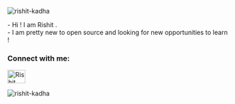 <p align="left"> <img src="https://komarev.com/ghpvc/?username=rishit-kadha&label=Profile%20views&color=58d68d&style=flat" alt="rishit-kadha" /> </p>
-  Hi ! I am Rishit .<br>
-  I am pretty new to open source and looking for new opportunities to learn !<br>
<h3 align="left">Connect with me:</h3>
<p align="left">
<a href="https://linkedin.com/in/Rishit Kadha" target="blank"><img align="center" src="https://raw.githubusercontent.com/rahuldkjain/github-profile-readme-generator/master/src/images/icons/Social/linked-in-alt.svg" alt="Rishit Kadha" height="30" width="40" /></a>
</p>
<p><img align="center" src="https://github-readme-streak-stats.herokuapp.com/?user=rishit-kadha&" alt="rishit-kadha" /></p>

<!---
rishit-kadha/rishit-kadha is a ✨ special ✨ repository because its `README.md` (this file) appears on your GitHub profile.
You can click the Preview link to take a look at your changes.
--->
